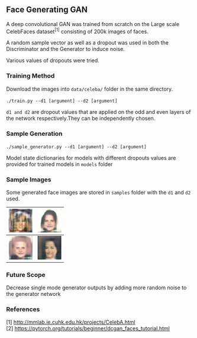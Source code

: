 ## Face Generating GAN

A deep convolutional GAN was trained from scratch on the Large scale CelebFaces dataset<sup>[1]</sup> consisting of 200k images of faces.

A random sample vector as well as a dropout was used in both the Discriminator and the Generator to induce  noise.

Various values of dropouts were tried.

### Training Method 

Download the images into <code>data/celeba/</code> folder in the same directory.

<code>./train.py --d1 [argument] --d2 [argument] </code>

<code>d1 and d2</code> are dropout values that are applied on the odd and even layers of the network respectively.They can be independently chosen.

### Sample Generation

<code>./sample_generator.py --d1 [argument] --d2 [argument] </code>

Model state dictionaries for models with different dropouts values are provided for trained models in <code>models</code> folder


### Sample Images

Some generated face images are stored in <code>samples</code> folder with the <code>d1</code> and <code>d2</code> used.

![](samples/dp12dp20.png)            | ![](samples/dp17dp27_2.png)
:-------------------------:|:-------------------------:
![](samples/dp17dp27.png)  | ![](samples/dp16dp20_2.png)

### Future Scope
Decrease single mode generator outputs by adding more random noise to the generator network

### References  
[1] http://mmlab.ie.cuhk.edu.hk/projects/CelebA.html  
[2] https://pytorch.org/tutorials/beginner/dcgan_faces_tutorial.html

